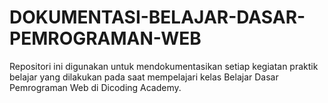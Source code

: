 # DOKUMENTASI-BELAJAR-DASAR-PEMROGRAMAN-WEB
Repositori ini digunakan untuk mendokumentasikan setiap kegiatan praktik belajar yang dilakukan pada saat mempelajari kelas Belajar Dasar Pemrograman Web di Dicoding Academy.
